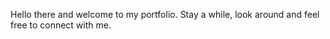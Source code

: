 Hello there and welcome to my portfolio. Stay a while, look around and feel free to connect with me.